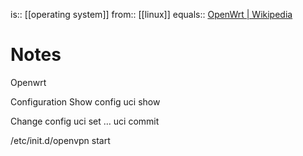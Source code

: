 is:: [[operating system]]
from:: [[linux]]
equals:: [OpenWrt | Wikipedia](https://en.wikipedia.org/wiki/OpenWrt)

# Notes
Openwrt

Configuration
Show config uci show

Change config uci set … uci commit

/etc/init.d/openvpn start
